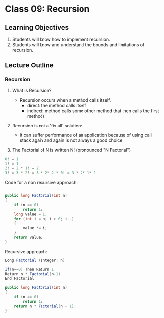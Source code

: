 # Class 09: Recursion

## Learning Objectives
1. Students will know how to implement recursion.
1. Students will know and understand the bounds and limitations of recursion.

## Lecture Outline

### Recursion
1. What is Recursion?
	- Recursion occurs when a method calls itself. 
		- direct: the method calls itself
		- indirect: method calls some other method that then calls the first method)
1. Recursion is not a 'fix all' solution:
	- it can suffer performance of an application because of using call stack again and again is not always a good choice. 


1. The Factorial of N is written N! (pronounced "N Factorial")
```csharp
0! = 1
1! = 1
2! = 2 * 1! = 2
3! = 3 * 2! = 3 * 2* 2 * 0! = 3 * 2* 1* 1
```
Code for a non recursive approach:

```csharp

public long Factorial(int n)
{
    if (n == 0)
        return 1;
    long value = 1;
    for (int i = n; i > 0; i--)
    {
        value *= i;
    }
    return value;
}
```

Recursive approach:

```csharp
Long Factorial (Integer: n)

If(n==0) Then Return 1
Return n * Factorial(n-1)
End Factorial

public long Factorial(int n)
{
    if (n == 0) 
        return 1;
    return n * Factorial(n - 1);
}
```